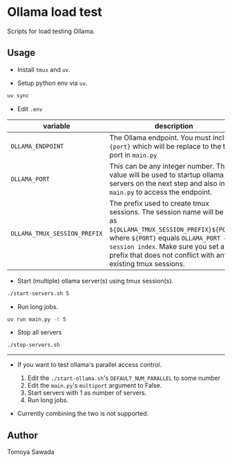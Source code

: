 
# Ollama load test

Scripts for load testing Ollama.

## Usage

- Install `tmux` and `uv`.

- Setup python env via `uv`.

```sh
uv sync
```

- Edit `.env`

|variable|description|
|-|-|
|`OLLAMA_ENDPOINT`|The Ollama endpoint. You must include `{port}` which will be replace to the targt port in `main.py`|
|`OLLAMA_PORT`|This can be any integer number. This value will be used to startup ollama servers on the next step and also in the `main.py` to access the endpoint.|
|`OLLAMA_TMUX_SESSION_PREFIX`|The prefix used to create tmux sessions.  The session name will be set as `${OLLAMA_TMUX_SESSION_PREFIX}${PORT}`, where `${PORT}` equals `OLLAMA_PORT + session index`. Make sure you set a prefix that does not conflict with any existing tmux sessions.|

- Start (multiple) ollama server(s) using tmux session(s).

```sh
./start-servers.sh 5
```

- Run long jobs.

```sh
uv run main.py -t 5
```

- Stop all servers

```sh
./stop-servers.sh
```

---

- If you want to test ollama's parallel access control.

    1. Edit the `./start-ollama.sh`'s `DEFAULT_NUM_PARALLEL` to some number
    2. Edit the `main.py`'s `multiport` argument to False.
    3. Start servers with 1 as number of servers.
    4. Run long jobs.

- Currently combining the two is not supported.

## Author

Tomoya Sawada
